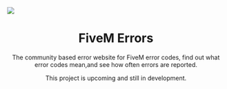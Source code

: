 <img align="center" src="https://fivemerrors.com/snail.png">
<h1 align="center">FiveM Errors</h1>
<p align="center">The community based error website for FiveM error codes,
find out what error codes mean,and see how often errors are reported.</p>
<p align="center">This project is upcoming and still in development.</p>
